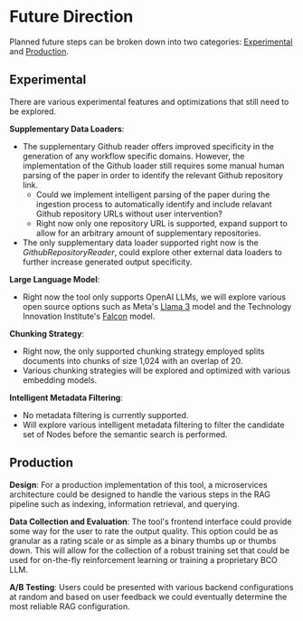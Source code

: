 # Future Direction

Planned future steps can be broken down into two categories: [Experimental](#experimental) and [Production](#production).

## Experimental

There are various experimental features and optimizations that still need to be explored.

**Supplementary Data Loaders**:

- The supplementary Github reader offers improved specificity in the generation of any workflow specific domains. However, the implementation of the Github loader still requires some manual human parsing of the paper in order to identify the relevant Github repository link.
  - Could we implement intelligent parsing of the paper during the ingestion process to automatically identify and include relavant Github repository URLs without user intervention?
  - Right now only one repository URL is supported, expand support to allow for an arbitrary amount of supplementary repositories.
- The only supplementary data loader supported right now is the _GithubRepositoryReader_, could explore other external data loaders to further increase generated output specificity.

**Large Language Model**:

- Right now the tool only supports OpenAI LLMs, we will explore various open source options such as Meta's [Llama 3](https://llama.meta.com/llama3/) model and the Technology Innovation Institute's [Falcon](https://falconllm.tii.ae/) model.

**Chunking Strategy**:

- Right now, the only supported chunking strategy employed splits documents into chunks of size 1,024 with an overlap of 20. 
- Various chunking strategies will be explored and optimized with various embedding models.

**Intelligent Metadata Filtering**:

- No metadata filtering is currently supported.
- Will explore various intelligent metadata filtering to filter the candidate set of Nodes before the semantic search is performed.

## Production

**Design**: For a production implementation of this tool, a microservices architecture could be designed to handle the various steps in the RAG pipeline such as indexing, information retrieval, and querying.

**Data Collection and Evaluation**: The tool's frontend interface could provide some way for the user to rate the output quality. This option could be as granular as a rating scale or as simple as a binary thumbs up or thumbs down. This will allow for the collection of a robust training set that could be used for on-the-fly reinforcement learning or training a proprietary BCO LLM.

**A/B Testing**: Users could be presented with various backend configurations at random and based on user feedback we could eventually determine the most reliable RAG configuration.

